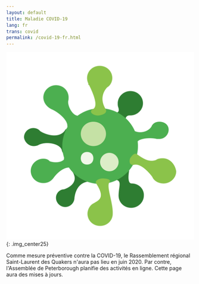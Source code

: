 ```yaml
---
layout: default
title: Maladie COVID-19
lang: fr
trans: covid
permalink: /covid-19-fr.html
---
```

![COVID image](/assets/images/Virus.png){: .img_center25}

Comme mesure préventive contre la COVID-19, le Rassemblement régional Saint-Laurent des Quakers n'aura pas lieu en juin 2020. Par contre, l'Assemblée de Peterborough planifie des activités en ligne. Cette page aura des mises à jours.
